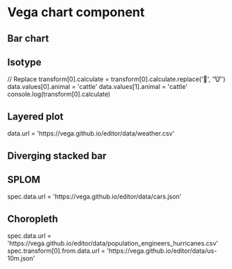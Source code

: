 # Vega chart component

## Bar chart

<vega-chart spec="https://vega.github.io/vega/examples/bar-chart.vg.json" width="200" height="200">
</vega-chart>

## Isotype

<vega-chart spec="https://vega.github.io/editor/spec/vega-lite/isotype_bar_chart_emoji.vl.json">
  // Replace
  transform[0].calculate = transform[0].calculate.replace('🐄', '🐮')
  data.values[0].animal = 'cattle'
  data.values[1].animal = 'cattle'
  console.log(transform[0].calculate)
</vega-chart>

## Layered plot

<vega-chart spec="https://vega.github.io/editor/spec/vega-lite/layer_dual_axis.vl.json">
  data.url = 'https://vega.github.io/editor/data/weather.csv'
</vega-chart>

## Diverging stacked bar

<vega-chart spec="https://vega.github.io/editor/spec/vega-lite/bar_diverging_stack_transform.vl.json">
</vega-chart>

## SPLOM

<vega-chart spec="https://vega.github.io/editor/spec/vega-lite/interactive_splom.vl.json">
  spec.data.url = 'https://vega.github.io/editor/data/cars.json'
</vega-chart>

## Choropleth

<vega-chart spec="https://vega.github.io/editor/spec/vega-lite/geo_repeat.vl.json">
  spec.data.url = 'https://vega.github.io/editor/data/population_engineers_hurricanes.csv'
  spec.transform[0].from.data.url = 'https://vega.github.io/editor/data/us-10m.json'
</vega-chart>

